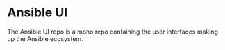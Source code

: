 # Ansible UI

The Ansible UI repo is a mono repo containing the user interfaces making up the Ansible ecosystem.
